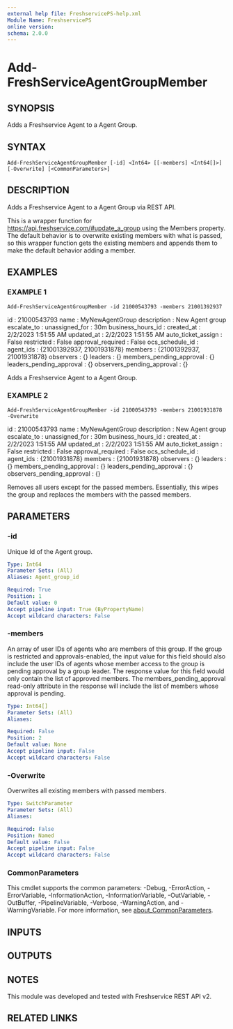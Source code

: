 ```yaml
---
external help file: FreshservicePS-help.xml
Module Name: FreshservicePS
online version:
schema: 2.0.0
---
```


# Add-FreshServiceAgentGroupMember

## SYNOPSIS
Adds a Freshservice Agent to a Agent Group.

## SYNTAX

```
Add-FreshServiceAgentGroupMember [-id] <Int64> [[-members] <Int64[]>] [-Overwrite] [<CommonParameters>]
```

## DESCRIPTION
Adds a Freshservice Agent to a Agent Group via REST API.

This is a wrapper function for https://api.freshservice.com/#update_a_group using the Members property.
The
default behavior is to overwrite existing members with what is passed, so this wrapper function gets the
existing members and appends them to make the default behavior adding a member.

## EXAMPLES

### EXAMPLE 1
```
Add-FreshServiceAgentGroupMember -id 21000543793 -members 21001392937
```

id                         : 21000543793
name                       : MyNewAgentGroup
description                : New Agent group
escalate_to                :
unassigned_for             : 30m
business_hours_id          :
created_at                 : 2/2/2023 1:51:55 AM
updated_at                 : 2/2/2023 1:51:55 AM
auto_ticket_assign         : False
restricted                 : False
approval_required          : False
ocs_schedule_id            :
agent_ids                  : {21001392937, 21001931878}
members                    : {21001392937, 21001931878}
observers                  : {}
leaders                    : {}
members_pending_approval   : {}
leaders_pending_approval   : {}
observers_pending_approval : {}

Adds a Freshservice Agent to a Agent Group.

### EXAMPLE 2
```
Add-FreshServiceAgentGroupMember -id 21000543793 -members 21001931878 -Overwrite
```

id                         : 21000543793
name                       : MyNewAgentGroup
description                : New Agent group
escalate_to                :
unassigned_for             : 30m
business_hours_id          :
created_at                 : 2/2/2023 1:51:55 AM
updated_at                 : 2/2/2023 1:51:55 AM
auto_ticket_assign         : False
restricted                 : False
approval_required          : False
ocs_schedule_id            :
agent_ids                  : {21001931878}
members                    : {21001931878}
observers                  : {}
leaders                    : {}
members_pending_approval   : {}
leaders_pending_approval   : {}
observers_pending_approval : {}

Removes all users except for the passed members. 
Essentially, this wipes the group and replaces the members with the passed members.

## PARAMETERS

### -id
Unique Id of the Agent group.

```yaml
Type: Int64
Parameter Sets: (All)
Aliases: Agent_group_id

Required: True
Position: 1
Default value: 0
Accept pipeline input: True (ByPropertyName)
Accept wildcard characters: False
```

### -members
An array of user IDs of agents who are members of this group.
If the group is restricted and approvals-enabled, the input value for this field should also include the user IDs of agents whose member access to the group is pending approval by a group leader.
The response value for this field would only contain the list of approved members.
The members_pending_approval read-only attribute in the response will include the list of members whose approval is pending.

```yaml
Type: Int64[]
Parameter Sets: (All)
Aliases:

Required: False
Position: 2
Default value: None
Accept pipeline input: False
Accept wildcard characters: False
```

### -Overwrite
Overwrites all existing members with passed members.

```yaml
Type: SwitchParameter
Parameter Sets: (All)
Aliases:

Required: False
Position: Named
Default value: False
Accept pipeline input: False
Accept wildcard characters: False
```

### CommonParameters
This cmdlet supports the common parameters: -Debug, -ErrorAction, -ErrorVariable, -InformationAction, -InformationVariable, -OutVariable, -OutBuffer, -PipelineVariable, -Verbose, -WarningAction, and -WarningVariable. For more information, see [about_CommonParameters](http://go.microsoft.com/fwlink/?LinkID=113216).

## INPUTS

## OUTPUTS

## NOTES
This module was developed and tested with Freshservice REST API v2.

## RELATED LINKS
